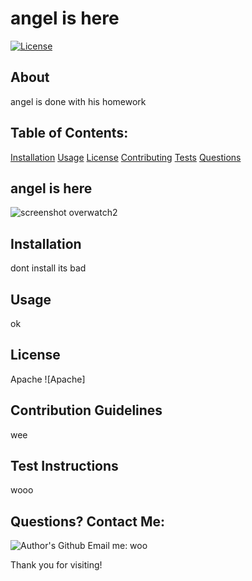 # angel is  here
  [![License](https://img.shields.io/badge/License-Apache_2.0-blue.svg)](https://opensource.org/licenses/Apache-2.0)
  
 ## About
 angel is done with his homework


 ## Table of Contents:
[Installation](#Installation)
[Usage](#Usage)
[License](#License)
[Contributing](#Contributing)
[Tests](#Tests)
[Questions](#Questions)


 ## angel is  here
 ![screenshot](undefined)
 overwatch2


 ## Installation
 dont install its bad


 ## Usage
 ok
  
 
 ## License
 Apache
 ![Apache]

 ## Contribution Guidelines
 wee


 ## Test Instructions
 wooo

 ## Questions? Contact Me:
 ![Author's Github](wee)
 Email me: woo

 Thank you for visiting!
 